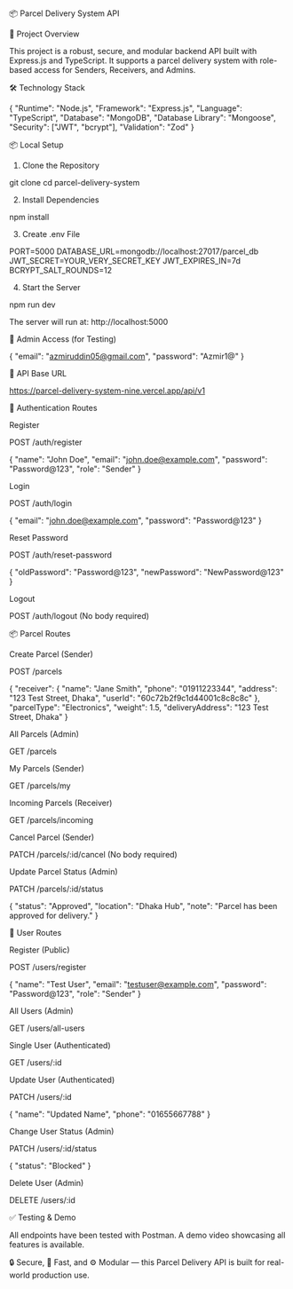 📦 Parcel Delivery System API

🌟 Project Overview

This project is a robust, secure, and modular backend API built with Express.js and TypeScript. It supports a parcel delivery system with role-based access for Senders, Receivers, and Admins.

🛠️ Technology Stack

{
  "Runtime": "Node.js",
  "Framework": "Express.js",
  "Language": "TypeScript",
  "Database": "MongoDB",
  "Database Library": "Mongoose",
  "Security": ["JWT", "bcrypt"],
  "Validation": "Zod"
}

📦 Local Setup

1. Clone the Repository

git clone <your-repo-link>
cd parcel-delivery-system

2. Install Dependencies

npm install

3. Create .env File

PORT=5000
DATABASE_URL=mongodb://localhost:27017/parcel_db
JWT_SECRET=YOUR_VERY_SECRET_KEY
JWT_EXPIRES_IN=7d
BCRYPT_SALT_ROUNDS=12

4. Start the Server

npm run dev

The server will run at: http://localhost:5000

🔑 Admin Access (for Testing)

{
  "email": "azmiruddin05@gmail.com",
  "password": "Azmir1@"
}

🚀 API Base URL

https://parcel-delivery-system-nine.vercel.app/api/v1

🔐 Authentication Routes

Register

POST /auth/register

{
  "name": "John Doe",
  "email": "john.doe@example.com",
  "password": "Password@123",
  "role": "Sender"
}

Login

POST /auth/login

{
  "email": "john.doe@example.com",
  "password": "Password@123"
}

Reset Password

POST /auth/reset-password

{
  "oldPassword": "Password@123",
  "newPassword": "NewPassword@123"
}

Logout

POST /auth/logout (No body required)

📦 Parcel Routes

Create Parcel (Sender)

POST /parcels

{
  "receiver": {
    "name": "Jane Smith",
    "phone": "01911223344",
    "address": "123 Test Street, Dhaka",
    "userId": "60c72b2f9c1d44001c8c8c8c"
  },
  "parcelType": "Electronics",
  "weight": 1.5,
  "deliveryAddress": "123 Test Street, Dhaka"
}

All Parcels (Admin)

GET /parcels

My Parcels (Sender)

GET /parcels/my

Incoming Parcels (Receiver)

GET /parcels/incoming

Cancel Parcel (Sender)

PATCH /parcels/:id/cancel (No body required)

Update Parcel Status (Admin)

PATCH /parcels/:id/status

{
  "status": "Approved",
  "location": "Dhaka Hub",
  "note": "Parcel has been approved for delivery."
}

👤 User Routes

Register (Public)

POST /users/register

{
  "name": "Test User",
  "email": "testuser@example.com",
  "password": "Password@123",
  "role": "Sender"
}

All Users (Admin)

GET /users/all-users

Single User (Authenticated)

GET /users/:id

Update User (Authenticated)

PATCH /users/:id

{
  "name": "Updated Name",
  "phone": "01655667788"
}

Change User Status (Admin)

PATCH /users/:id/status

{
  "status": "Blocked"
}

Delete User (Admin)

DELETE /users/:id

✅ Testing & Demo

All endpoints have been tested with Postman. A demo video showcasing all features is available.

🔒 Secure, 🚀 Fast, and ⚙️ Modular — this Parcel Delivery API is built for real-world production use.

